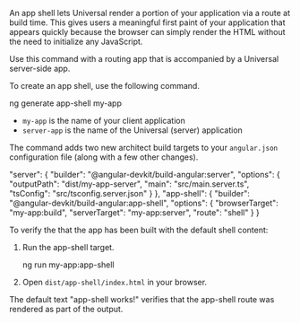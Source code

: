 An app shell lets Universal render a portion of your application via a route at build time.
This gives users a meaningful first paint of your application that appears quickly
because the browser can simply render the HTML without the need to initialize any JavaScript.

Use this command with a routing app that is accompanied by a Universal server-side app.

To create an app shell, use the following command.

<code-example format="." language="bash">
 ng generate app-shell my-app
</code-example>

* `my-app` is the name of your client application
* `server-app` is the name of the Universal (server) application

The command adds two new architect build targets to your `angular.json` configuration file (along with a few other changes).

<code-example  format="." language="none" linenums="false">
"server": {
  "builder": "@angular-devkit/build-angular:server",
  "options": {
    "outputPath": "dist/my-app-server",
    "main": "src/main.server.ts",
    "tsConfig": "src/tsconfig.server.json"
  }
},
"app-shell": {
  "builder": "@angular-devkit/build-angular:app-shell",
  "options": {
    "browserTarget": "my-app:build",
    "serverTarget": "my-app:server",
    "route": "shell"
  }
}
</code-example>

To verify the that the app has been built with the default shell content:

1. Run the app-shell target.

   <code-example format="." language="bash">
       ng run my-app:app-shell
    </code-example>

1. Open `dist/app-shell/index.html` in your browser.

The default text "app-shell works!" verifies that the app-shell route was rendered as part of the output.
